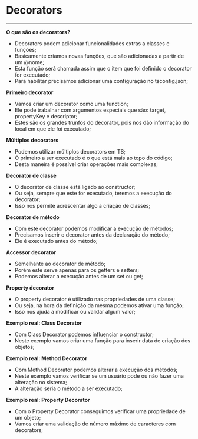 # Decorators
***

**O que são os decorators?**
* Decorators podem adicionar funcionalidades extras a classes e
funções;
* Basicamente criamos novas funções, que são adicionadas a partir de um
@nome;
* Esta função será chamada assim que o item que foi definido o decorator
for executado;
* Para habilitar precisamos adicionar uma configuração no tsconfig.json;

**Primeiro decorator**
* Vamos criar um decorator como uma function;
* Ele pode trabalhar com argumentos especiais que são: target,
propertyKey e descriptor;
* Estes são os grandes trunfos do decorator, pois nos dão informação do
local em que ele foi executado;

**Múltiplos decorators**
* Podemos utilizar múltiplos decorators em TS;
* O primeiro a ser executado é o que está mais ao topo do código;
* Desta maneira é possível criar operações mais complexas;

**Decorator de classe**
* O decorator de classe está ligado ao constructor;
* Ou seja, sempre que este for executado, teremos a execução do
decorator;
* Isso nos permite acrescentar algo a criação de classes;

**Decorator de método**
* Com este decorator podemos modificar a execução de métodos;
* Precisamos inserir o decorator antes da declaração do método;
* Ele é executado antes do método;

**Accessor decorator**
* Semelhante ao decorator de método;
* Porém este serve apenas para os getters e setters;
* Podemos alterar a execução antes de um set ou get;

**Property decorator**
* O property decorator é utilizado nas propriedades de uma classe;
* Ou seja, na hora da definição da mesma podemos ativar uma função;
* Isso nos ajuda a modificar ou validar algum valor;

**Exemplo real: Class Decorator**
* Com Class Decorator podemos influenciar o constructor;
* Neste exemplo vamos criar uma função para inserir data de criação dos
objetos;

**Exemplo real: Method Decorator**
* Com Method Decorator podemos alterar a execução dos métodos;
* Neste exemplo vamos verificar se um usuário pode ou não fazer uma
alteração no sistema;
* A alteração seria o método a ser executado;

**Exemplo real: Property Decorator**
* Com o Property Decorator conseguimos verificar uma propriedade de um
objeto;
* Vamos criar uma validação de número máximo de caracteres com
decorators;
